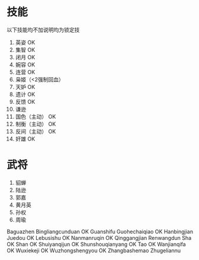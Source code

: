 # 技能

以下技能均不加说明均为锁定技

1. 英姿 OK
2. 集智 OK
3. 闭月 OK
4. 婉容 OK
5. 连营 OK
6. 枭姬（<2强制回血）
7. 天妒 OK
8. 遗计 OK
9. 反馈 OK
10. 谦逊
11. 国色（主动） OK
12. 制衡（主动） OK
13. 反间（主动） OK
14. 奸雄 OK

# 武将

1. 貂蝉
2. 陆逊
3. 郭嘉
4. 黄月英
5. 孙权
6. 周瑜

Baguazhen
Bingliangcunduan OK
Guanshifu
Guohechaiqiao OK
Hanbingjian
Juedou OK
Lebusishu OK
Nanmanruqin OK
Qinggangjian
Renwangdun
Sha OK
Shan OK
Shuiyanqijun OK
Shunshouqianyang OK
Tao OK
Wanjianqifa OK
Wuxiekeji OK
Wuzhongshengyou OK
Zhangbashemao
Zhugeliannu